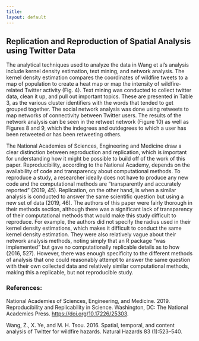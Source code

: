 ```yaml
---
title: 
layout: default
---
```

## Replication and Reproduction of Spatial Analysis using Twitter Data

The analytical techniques used to analyze the data in Wang et al’s analysis include kernel density estimation, text mining, and  network analysis. The kernel density estimation compares the coordinates of wildfire tweets to a map of population to create a heat map or map the intensity of wildfire-related Twitter activity (Fig. 4). Text mining was conducted to collect twitter data, clean it up, and pull out important topics. These are presented in Table 3, as the various cluster identifiers with the words that tended to get grouped together. The social network analysis was done using retweets to map networks of connectivity between Twitter users. The results of the network analysis can be seen in the retweet network (Figure 10) as well as Figures 8 and 9, which the indegrees and outdegrees to which a user has been retweeted or has been retweeting others.

The National Academies of Sciences, Engineering and Medicine draw a clear distinction between reproduction and replication, which is important for understanding how it might be possible to build off of the work of this paper. Reproducibility, according to the National Academy, depends on the availability of code and transparency about computational methods. To reproduce a study, a researcher ideally does not have to produce any new code and the computational methods are “transparently and accurately reported” (2019, 45). Replication, on the other hand, is when a similar analysis is conducted to answer the same scientific question but using a new set of data (2019, 46). The authors of this paper were fairly thorough in their methods section, although there was a significant lack of transparency of their computational methods that would make this study difficult to reproduce. For example, the authors did not specify the radius used in their kernel density estimations, which makes it difficult to conduct the same kernel density estimation. They were also relatively vague about their network analysis methods, noting simply that an R package “was implemented” but gave no computationally replicable details as to how (2016, 527). However, there was enough specificity to the different methods of analysis that one could reasonably attempt to answer the same question with their own collected data and relatively similar computational methods, making this a replicable, but not reproducible study. 


### References:
National Academies of Sciences, Engineering, and Medicine. 2019. Reproducibility and Replicability in Science. Washington, DC: The National Academies Press. https://doi.org/10.17226/25303.

Wang, Z., X. Ye, and M. H. Tsou. 2016. Spatial, temporal, and content analysis of Twitter for wildfire hazards. Natural Hazards 83 (1):523–540.
